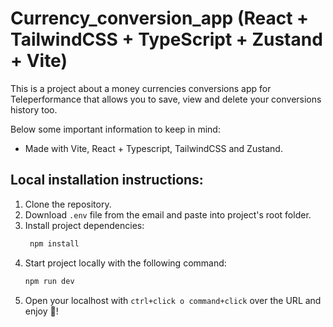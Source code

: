 # Currency_conversion_app (React + TailwindCSS + TypeScript + Zustand + Vite)
This is a project about a money currencies conversions app for Teleperformance that allows you to save, view and delete your conversions history too.

Below some important information to keep in mind:

- Made with Vite, React + Typescript, TailwindCSS and Zustand.

## Local installation instructions:

1. Clone the repository.
2. Download `.env` file from the email and paste into project's root folder.
3. Install project dependencies:
    ```sh
     npm install
     ```
4. Start project locally with the following command:
   ```sh
   npm run dev
   ```
5. Open your localhost with `ctrl+click o command+click` over the URL and enjoy 🚀!

